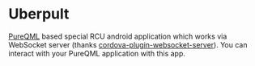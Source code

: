 # Uberpult
[PureQML](https://github.com/pureqml/qmlcore) based special RCU android application which works via WebSocket server (thanks [cordova-plugin-websocket-server](https://github.com/becvert/cordova-plugin-websocket-server)). You can interact with your PureQML application with this app.
